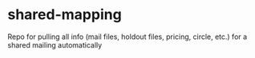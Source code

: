 # shared-mapping
Repo for pulling all info (mail files, holdout files, pricing, circle, etc.) for a shared mailing automatically
